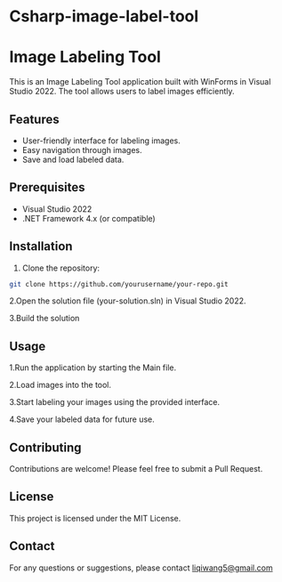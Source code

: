 # Csharp-image-label-tool

# Image Labeling Tool

This is an Image Labeling Tool application built with WinForms in Visual Studio 2022. The tool allows users to label images efficiently.

## Features

- User-friendly interface for labeling images.
- Easy navigation through images.
- Save and load labeled data.





## Prerequisites

- Visual Studio 2022
- .NET Framework 4.x (or compatible)

## Installation

1. Clone the repository:

```sh
git clone https://github.com/yourusername/your-repo.git

```
2.Open the solution file (your-solution.sln) in Visual Studio 2022.



3.Build the solution

## Usage
1.Run the application by starting the Main file.

2.Load images into the tool.

3.Start labeling your images using the provided interface.

4.Save your labeled data for future use.

## Contributing
Contributions are welcome! Please feel free to submit a Pull Request.

## License
This project is licensed under the MIT License.

## Contact
For any questions or suggestions, please contact liqiwang5@gmail.com

